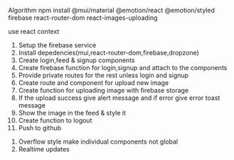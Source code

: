 Algorithm
npm install @mui/material @emotion/react @emotion/styled firebase react-router-dom react-images-uploading

use react context

1. Setup the firebase service
2. Install depedencies(mui,react-router-dom,firebase,dropzone)
3. Create login,feed & signup components
4. Create firebase function for login,signup and attach to the components
5. Provide private routes for the rest unless login and signup
6. Create route and component for upload new image
7. Create function for uploading image with firebase storage
8. If the upload success give alert message and if error give error toast message
9. Show the image in the feed & style it
10. Create function to logout
11. Push to github

<!-- Things have to fix it -->
1. Overflow style make individual components not global
2. Realtime updates